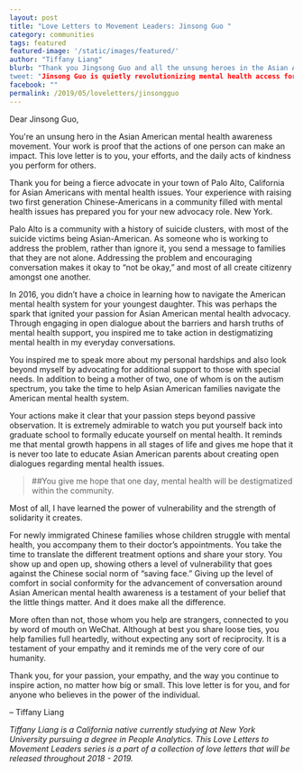 ```yaml
---
layout: post
title: "Love Letters to Movement Leaders: Jinsong Guo "
category: communities
tags: featured
featured-image: '/static/images/featured/'
author: "Tiffany Liang"
blurb: "Thank you Jingsong Guo and all the unsung heroes in the Asian American mental health awareness movement”
tweet: "Jinsong Guo is quietly revolutionizing mental health access for Asian Americans. After reading this, you'll want to write a love letter to her, too"
facebook: ""
permalink: /2019/05/loveletters/jinsongguo
---
```


Dear Jinsong Guo,

You're an unsung hero in the Asian American mental health awareness movement. Your work is proof that the actions of one person can make an impact. This love letter is to you, your efforts, and the daily acts of kindness you perform for others.

Thank you for being a fierce advocate in your town of Palo Alto, California for Asian Americans with mental health issues. Your experience with raising two first generation Chinese-Americans in a community filled with mental health issues has prepared you for your new advocacy role. 
New York.

Palo Alto is a community with a history of suicide clusters, with most of the suicide victims being Asian-American. As someone who is working to address the problem, rather than ignore it, you send a message to families that they are not alone. Addressing the problem and encouraging conversation makes it okay to “not be okay,” and most of all create citizenry amongst one another.

In 2016, you didn’t have a choice in learning how to navigate the American mental health system for your youngest daughter. This was perhaps the spark that ignited your passion for Asian American mental health advocacy. Through engaging in open dialogue about the barriers and harsh truths of mental health support, you inspired me to take action in destigmatizing mental health in my everyday conversations. 

You inspired me to speak more about my personal hardships and also look beyond myself by advocating for additional support to those with special needs. In addition to being a mother of two, one of whom is on the autism spectrum, you take the time to help Asian American families navigate the American mental health system. 

Your actions make it clear that your passion steps beyond passive observation. It is extremely admirable to watch you put yourself back into graduate school to formally educate yourself on mental health. It reminds me that mental growth happens in all stages of life and gives me hope that it is never too late to educate Asian American parents about creating open dialogues regarding mental health issues. 

> ##You give me hope that one day, mental health will be destigmatized within the community. 

Most of all, I have learned the power of vulnerability and the strength of solidarity it creates.

For newly immigrated Chinese families whose children struggle with mental health, you accompany them to their doctor’s appointments. You take the time to translate the different treatment options and share your story. You show up and open up, showing others a level of vulnerability that goes against the Chinese social norm of “saving face.” Giving up the level of comfort in social conformity for the advancement of conversation around Asian American mental health awareness is a testament of your belief that the little things matter. And it does make all the difference. 

More often than not, those whom you help are strangers, connected to you by word of mouth on WeChat. Although at best you share loose ties, you help families full heartedly, without expecting any sort of reciprocity. It is a testament of your empathy and it reminds me of the very core of our humanity. 

Thank you, for your passion, your empathy, and the way you continue to inspire action, no matter how big or small. This love letter is for you, and for anyone who believes in the power of the individual.

– Tiffany Liang 

_Tiffany Liang is a California native currently studying at New York University pursuing a degree in People Analytics. This Love Letters to Movement Leaders series is a part of a collection of love letters that will be released throughout 2018 - 2019._
